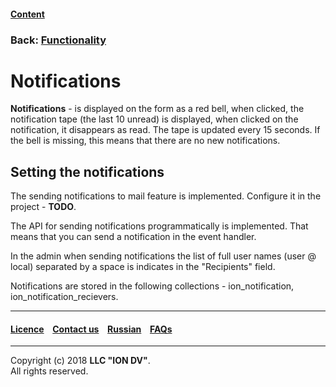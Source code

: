 #### [Content](/docs/en/index.md)

### Back: [Functionality](/docs/en/2_system_description/functionality/functionality.md)

# Notifications

**Notifications** - is displayed on the form as a red bell, when clicked, the notification tape (the last 10 unread) is displayed, when clicked on the notification, it disappears as read. The tape is updated every 15 seconds. If the bell is missing, this means that there are no new notifications.

## Setting the notifications

The sending notifications to mail feature is implemented. Configure it in the project - **TODO**.

The API for sending notifications programmatically is implemented. That means that you can send a notification in the event handler.

In the admin when sending notifications the list of full user names (user @ local) separated by a space is indicates in the "Recipients" field.

Notifications are stored in the following collections - ion_notification, ion_notification_recievers.


--------------------------------------------------------------------------  


 #### [Licence](/LICENSE) &ensp;  [Contact us](https://iondv.com) &ensp;  [Russian](/docs/ru/2_system_description/functionality/notifications.md)   &ensp; [FAQs](/faqs.md)   <div><img src="https://mc.iondv.com/watch/local/docs/framework" style="position:absolute; left:-9999px;" height=1 width=1 alt="iondv metrics"></div>       



--------------------------------------------------------------------------  

Copyright (c) 2018 **LLC "ION DV"**.  
All rights reserved. 